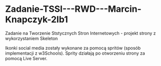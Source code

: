 # Zadanie-TSSI---RWD---Marcin-Knapczyk-2Ib1
Zadanie na Tworzenie Ststycznych Stron Internetowych - projekt strony z wykorzystaniem Skeleton

Ikonki social media zostały wykonane za pomocą spritów (sposób implementacji z w3Schools).
Sprity działają po otworzeniu strony za pomocą Live Server.
